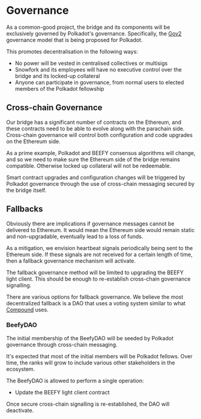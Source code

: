 # Governance

As a common-good project, the bridge and its components will be exclusively governed by Polkadot's governance. Specifically, the [Gov2](https://polkadot.network/blog/gov2-polkadots-next-generation-of-decentralised-governance/) governance model that is being proposed for Polkadot.

This promotes decentralisation in the following ways:

* No power will be vested in centralised collectives or multisigs
* Snowfork and its employees will have no executive control over the bridge and its locked-up collateral
* Anyone can participate in governance, from normal users to elected members of the Polkadot fellowship

## Cross-chain Governance

Our bridge has a significant number of contracts on the Ethereum, and these contracts need to be able to evolve along with the parachain side. Cross-chain governance will control both configuration and code upgrades on the Ethereum side.

As a prime example, Polkadot and BEEFY consensus algorithms will change, and so we need to make sure the Ethereum side of the bridge remains compatible. Otherwise locked up collateral will not be redeemable.

Smart contract upgrades and configuration changes will be triggered by Polkadot governance through the use of cross-chain messaging secured by the bridge itself.

## Fallbacks

Obviously there are implications if governance messages cannot be delivered to Ethereum. It would mean the Ethereum side would remain static and non-upgradable, eventually lead to a loss of funds.

As a mitigation, we envision heartbeat signals periodically being sent to the Ethereum side. If these signals are not received for a certain length of time, then a fallback governance mechanism will activate.

The fallback governance method will be limited to upgrading the BEEFY light client. This should be enough to re-establish cross-chain governance signalling.

There are various options for fallback governance. We believe the most decentralized fallback is a DAO that uses a voting system similar to what [Compound](https://docs.compound.finance/v2/governance/) uses.

### BeefyDAO

The initial membership of the BeefyDAO will be seeded by Polkadot governance through cross-chain messaging.

It's expected that most of the initial members will be Polkadot fellows. Over time, the ranks will grow to include various other stakeholders in the ecosystem.

The BeefyDAO is allowed to perform a single operation:

* Update the BEEFY light client contract

Once secure cross-chain signalling is re-established, the DAO will deactivate. &#x20;





